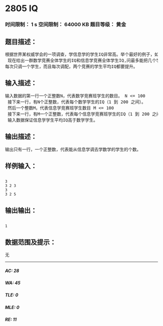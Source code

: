 # 2805 IQ   
### 时间限制： 1 s     空间限制： 64000 KB     题目等级： 黄金  
## 题目描述：  

<pre>
根据世界某权威学会的一项调查，学信息学的学生IQ非常高。举个最好的例子，如果我们把学信息学的一些学生调去学数学，那么两个竞赛的学生平均IQ都会提升！！  
 现在给出一群数学竞赛全体学生的IQ和信息学竞赛全体学生IQ,问最多能把几个学信息学的学生调去学数学，而两个竞赛的学生平均IQ都有提升呢？  
每次只调一个学生，而且每次调配，两个竞赛的学生平均IQ都要提升。
</pre>
  
  
## 输入描述：  

<pre>
输入数据的第一行一个正整数N，代表数学竞赛班学生的数目。 N <= 100  
 接下来一行，有N个正整数，代表每个数学学生的IQ（1 到 200 之间）。  
 然后一个整数M，代表信息学竞赛班学生数目 M <= 100  
 接下来一行，有M一个正整数，代表每个信息学竞赛班学生的IQ（1 到 200 之间）  
 输入数据保证信息学学生平均IQ高于数学学生。
</pre>
  
  
## 输出描述：  

<pre>
输出只有一行，一个正整数，代表能从信息学调去学数学的学生的个数。
</pre>
  
  
## 样例输入：  

<pre><code>
3  
3 2 3   
3  
3 2 5
</code></pre>
  
  
## 输出输出：  

<pre><code>
1
</code></pre>
  
  
## 数据范围及提示：  

<pre>
无
</pre>
  
  
***  

##### AC: 28  
##### WA: 45  
##### TLE: 0  
##### MLE: 0  
##### RE: 11  
